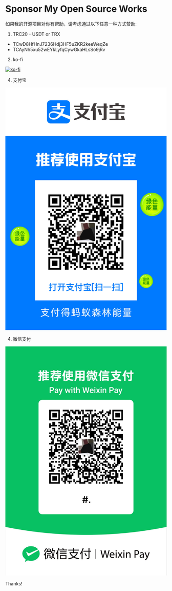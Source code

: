 # Sponsor My Open Source Works

如果我的开源项目对你有帮助，请考虑通过以下任意一种方式赞助:

1. TRC20 - USDT or TRX
- TCwD8HfHnJ7236Hdj3HF5uZKR2keeWeqZe
- TCAyNh5xu52wEYkLyfqCywGkaHLsSo9jRv

2. ko-fi

[![ko-fi](https://ko-fi.com/img/githubbutton_sm.svg)](https://ko-fi.com/0x676e67)

4. 支付宝

![支付宝](images/alipay.PNG)

4. 微信支付

![微信支付](images/wechat.JPG)

Thanks!

